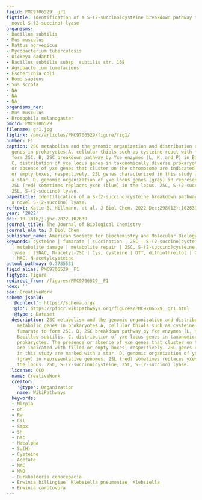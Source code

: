```yaml
---
figid: PMC9706529__gr1
figtitle: Identification of a S-(2-succino)cysteine breakdown pathway that uses a
  novel S-(2-succino) lyase
organisms:
- Bacillus subtilis
- Mus musculus
- Rattus norvegicus
- Mycobacterium tuberculosis
- Dickeya dadantii
- Bacillus subtilis subsp. subtilis str. 168
- Agrobacterium tumefaciens
- Escherichia coli
- Homo sapiens
- Sus scrofa
- NA
- NA
- NA
organisms_ner:
- Mus musculus
- Drosophila melanogaster
pmcid: PMC9706529
filename: gr1.jpg
figlink: /pmc/articles/PMC9706529/figure/fig1/
number: F1
caption: 2SC metabolism and the genomic organization and distribution of 2SC metabolic
  genes in prokaryotes.A, cellular thiols such as cysteine react with fumarate to
  form 2SC. B, 2SC breakdown pathway by Yxe enzymes (L, K, and P) in Bacillus subtilis.
  C, distribution of yxe locus genes in taxonomically diverse prokaryotes. The presence
  or absence of yxe genes that cluster on the chromosome are indicated with filled
  or empty boxes, respectively. 2SL genes characterized in this study are marked with
  a star. D, genomic organization of yxe locus genes (gray) in representative genomes.
  2SL (red) sometimes replaces yxeK (blue) in the locus. 2SC, S-(2-succino)cysteine;
  2SL, S-(2-succino) lyase.
papertitle: Identification of a S-(2-succino)cysteine breakdown pathway that uses
  a novel S-(2-succino) lyase.
reftext: Katie B. Hillmann, et al. J Biol Chem. 2022 Dec;298(12):102639.
year: '2022'
doi: 10.1016/j.jbc.2022.102639
journal_title: The Journal of Biological Chemistry
journal_nlm_ta: J Biol Chem
publisher_name: American Society for Biochemistry and Molecular Biology
keywords: cysteine | fumarate | succination | 2SC | S-(2-succino)cysteine | oncometabolite
  | metabolite damage | metabolite repair | 2SC, S-(2-succino)cysteine | 2SL, S-(2-succino)
  lyase | 2SNAC, N-acetyl-2SC | Cys, cysteine | DTT, dithiothreitol | GSH, glutathione
  | NAC, N-acetylcysteine
automl_pathway: 0.7785531
figid_alias: PMC9706529__F1
figtype: Figure
redirect_from: /figures/PMC9706529__F1
ndex: ''
seo: CreativeWork
schema-jsonld:
  '@context': https://schema.org/
  '@id': https://pfocr.wikipathways.org/figures/PMC9706529__gr1.html
  '@type': Dataset
  description: 2SC metabolism and the genomic organization and distribution of 2SC
    metabolic genes in prokaryotes.A, cellular thiols such as cysteine react with
    fumarate to form 2SC. B, 2SC breakdown pathway by Yxe enzymes (L, K, and P) in
    Bacillus subtilis. C, distribution of yxe locus genes in taxonomically diverse
    prokaryotes. The presence or absence of yxe genes that cluster on the chromosome
    are indicated with filled or empty boxes, respectively. 2SL genes characterized
    in this study are marked with a star. D, genomic organization of yxe locus genes
    (gray) in representative genomes. 2SL (red) sometimes replaces yxeK (blue) in
    the locus. 2SC, S-(2-succino)cysteine; 2SL, S-(2-succino) lyase.
  license: CC0
  name: CreativeWork
  creator:
    '@type': Organization
    name: WikiPathways
  keywords:
  - Nlrp1a
  - oh
  - Rw
  - Csl
  - Smpx
  - Sh
  - nac
  - Nacalpha
  - Su(H)
  - Cysteine
  - Acetate
  - NAC
  - MNO
  - Burkholderia cenocepacia
  - Erwinia billingiae  Klebsiella pneumoniae  Klebsiella
  - Erwinia carotovora
---
```

